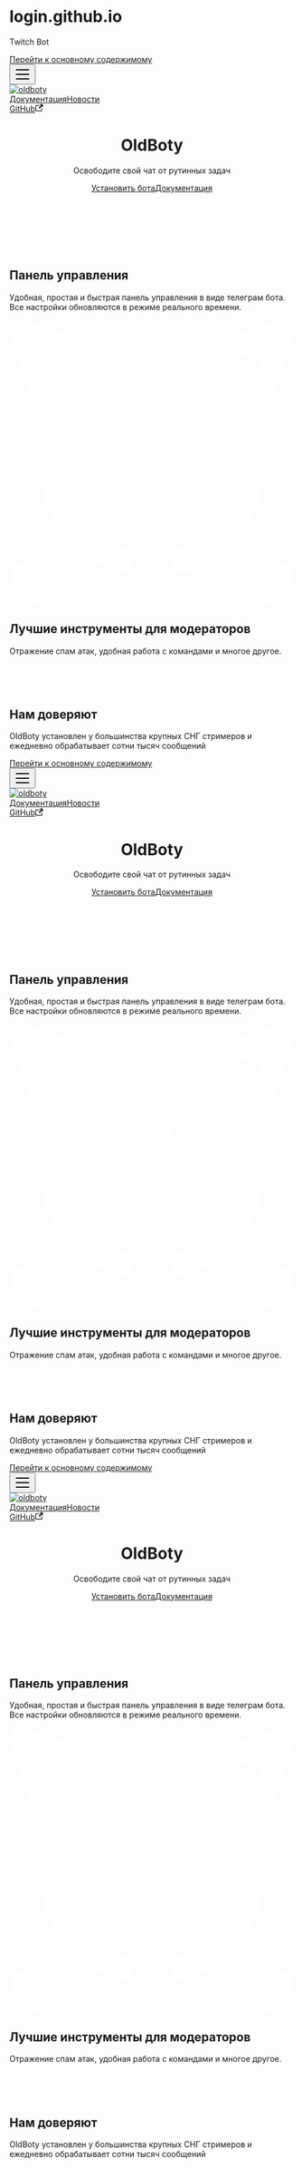 # login.github.io
Twitch Bot

<!DOCTYPE html>
<html lang="ru" dir="ltr" class="plugin-pages plugin-id-default" data-theme="dark" data-rh="lang,dir,class"><head>
<meta charset="UTF-8">
<meta name="viewport" content="width=device-width,initial-scale=1">
<meta name="generator" content="Docusaurus v2.0.0-beta.21">
<link rel="alternate" type="application/rss+xml" href="/OldBoty-Docs/blog/rss.xml" title="OldBoty RSS Feed">
<link rel="alternate" type="application/atom+xml" href="/OldBoty-Docs/blog/atom.xml" title="OldBoty Atom Feed"><title>Освободите свой чат от рутинных задач | OldBoty</title><meta data-rh="true" name="twitter:card" content="summary_large_image"><meta data-rh="true" name="docusaurus_locale" content="ru"><meta data-rh="true" name="docsearch:language" content="ru"><link data-rh="true" rel="icon" href="/OldBoty-Docs/img/favicon.ico"><link rel="stylesheet" href="/OldBoty-Docs/assets/css/styles.c175037f.css">
<link rel="preload" href="/OldBoty-Docs/assets/js/runtime~main.342586f6.js" as="script">
<link rel="preload" href="/OldBoty-Docs/assets/js/main.38dbe5a7.js" as="script">
<style type="text/css">.vue-slider-dot{position:absolute;-webkit-transition:all 0s;transition:all 0s;z-index:5}.vue-slider-dot:focus{outline:none}.vue-slider-dot-tooltip{position:absolute;visibility:hidden}.vue-slider-dot-hover:hover .vue-slider-dot-tooltip,.vue-slider-dot-tooltip-show{visibility:visible}.vue-slider-dot-tooltip-top{top:-10px;left:50%;-webkit-transform:translate(-50%,-100%);transform:translate(-50%,-100%)}.vue-slider-dot-tooltip-bottom{bottom:-10px;left:50%;-webkit-transform:translate(-50%,100%);transform:translate(-50%,100%)}.vue-slider-dot-tooltip-left{left:-10px;top:50%;-webkit-transform:translate(-100%,-50%);transform:translate(-100%,-50%)}.vue-slider-dot-tooltip-right{right:-10px;top:50%;-webkit-transform:translate(100%,-50%);transform:translate(100%,-50%)}</style><style type="text/css">.vue-slider-marks{position:relative;width:100%;height:100%}.vue-slider-mark{position:absolute;z-index:1}.vue-slider-ltr .vue-slider-mark,.vue-slider-rtl .vue-slider-mark{width:0;height:100%;top:50%}.vue-slider-ltr .vue-slider-mark-step,.vue-slider-rtl .vue-slider-mark-step{top:0}.vue-slider-ltr .vue-slider-mark-label,.vue-slider-rtl .vue-slider-mark-label{top:100%;margin-top:10px}.vue-slider-ltr .vue-slider-mark{-webkit-transform:translate(-50%,-50%);transform:translate(-50%,-50%)}.vue-slider-ltr .vue-slider-mark-step{left:0}.vue-slider-ltr .vue-slider-mark-label{left:50%;-webkit-transform:translateX(-50%);transform:translateX(-50%)}.vue-slider-rtl .vue-slider-mark{-webkit-transform:translate(50%,-50%);transform:translate(50%,-50%)}.vue-slider-rtl .vue-slider-mark-step{right:0}.vue-slider-rtl .vue-slider-mark-label{right:50%;-webkit-transform:translateX(50%);transform:translateX(50%)}.vue-slider-btt .vue-slider-mark,.vue-slider-ttb .vue-slider-mark{width:100%;height:0;left:50%}.vue-slider-btt .vue-slider-mark-step,.vue-slider-ttb .vue-slider-mark-step{left:0}.vue-slider-btt .vue-slider-mark-label,.vue-slider-ttb .vue-slider-mark-label{left:100%;margin-left:10px}.vue-slider-btt .vue-slider-mark{-webkit-transform:translate(-50%,50%);transform:translate(-50%,50%)}.vue-slider-btt .vue-slider-mark-step{top:0}.vue-slider-btt .vue-slider-mark-label{top:50%;-webkit-transform:translateY(-50%);transform:translateY(-50%)}.vue-slider-ttb .vue-slider-mark{-webkit-transform:translate(-50%,-50%);transform:translate(-50%,-50%)}.vue-slider-ttb .vue-slider-mark-step{bottom:0}.vue-slider-ttb .vue-slider-mark-label{bottom:50%;-webkit-transform:translateY(50%);transform:translateY(50%)}.vue-slider-mark-label,.vue-slider-mark-step{position:absolute}</style><style type="text/css">.vue-slider{position:relative;-webkit-box-sizing:content-box;box-sizing:content-box;-webkit-user-select:none;-moz-user-select:none;-ms-user-select:none;user-select:none;display:block;-webkit-tap-highlight-color:rgba(0,0,0,0)}.vue-slider-rail{position:relative;width:100%;height:100%;-webkit-transition-property:width,height,left,right,top,bottom;transition-property:width,height,left,right,top,bottom}.vue-slider-process{position:absolute;z-index:1}</style><style>@import url("chrome-extension://adlpodnneegcnbophopdmhedicjbcgco/content/styles.css");</style><link rel="prefetch" href="/OldBoty-Docs/assets/js/1be78505.75f2b17b.js"><link rel="prefetch" href="/OldBoty-Docs/assets/js/c93b6b07.f786b0da.js"><link rel="prefetch" href="/OldBoty-Docs/assets/js/935f2afb.5ab2c1b8.js"><link rel="prefetch" href="/OldBoty-Docs/assets/js/17896441.cc8bcf30.js"><link rel="prefetch" href="/OldBoty-Docs/assets/js/02ede53e.e229acd0.js"><link rel="prefetch" href="/OldBoty-Docs/assets/js/1be78505.75f2b17b.js"><link rel="prefetch" href="/OldBoty-Docs/assets/js/c93b6b07.f786b0da.js"><link rel="prefetch" href="/OldBoty-Docs/assets/js/935f2afb.5ab2c1b8.js"><link rel="prefetch" href="/OldBoty-Docs/assets/js/17896441.cc8bcf30.js"><link rel="prefetch" href="/OldBoty-Docs/assets/js/cfc86fdc.4a2c4f22.js"><link rel="prefetch" href="/OldBoty-Docs/assets/js/1be78505.75f2b17b.js"><link rel="prefetch" href="/OldBoty-Docs/assets/js/c93b6b07.f786b0da.js"><link rel="prefetch" href="/OldBoty-Docs/assets/js/935f2afb.5ab2c1b8.js"><link rel="prefetch" href="/OldBoty-Docs/assets/js/17896441.cc8bcf30.js"><link rel="prefetch" href="/OldBoty-Docs/assets/js/c4de80f8.888ffc69.js"><link rel="prefetch" href="/OldBoty-Docs/assets/js/1df93b7f.e430e22c.js"><link rel="prefetch" href="/OldBoty-Docs/assets/js/76bceadc.d727f6b9.js"><link rel="prefetch" href="/OldBoty-Docs/assets/js/1be78505.75f2b17b.js"><link rel="prefetch" href="/OldBoty-Docs/assets/js/c93b6b07.f786b0da.js"><link rel="prefetch" href="/OldBoty-Docs/assets/js/935f2afb.5ab2c1b8.js"><link rel="prefetch" href="/OldBoty-Docs/assets/js/17896441.cc8bcf30.js"><link rel="prefetch" href="/OldBoty-Docs/assets/js/8d41d955.f899639d.js"><link rel="prefetch" href="/OldBoty-Docs/assets/js/1be78505.75f2b17b.js"><link rel="prefetch" href="/OldBoty-Docs/assets/js/c93b6b07.f786b0da.js"><link rel="prefetch" href="/OldBoty-Docs/assets/js/935f2afb.5ab2c1b8.js"><link rel="prefetch" href="/OldBoty-Docs/assets/js/17896441.cc8bcf30.js"><link rel="prefetch" href="/OldBoty-Docs/assets/js/88211970.42bd68a5.js"><link rel="prefetch" href="/OldBoty-Docs/assets/js/1be78505.75f2b17b.js"><link rel="prefetch" href="/OldBoty-Docs/assets/js/c93b6b07.f786b0da.js"><link rel="prefetch" href="/OldBoty-Docs/assets/js/935f2afb.5ab2c1b8.js"><link rel="prefetch" href="/OldBoty-Docs/assets/js/14eb3368.64cd18c2.js"><link rel="prefetch" href="/OldBoty-Docs/assets/js/836c0f85.59e56104.js"><link rel="prefetch" href="/OldBoty-Docs/assets/js/1be78505.75f2b17b.js"><link rel="prefetch" href="/OldBoty-Docs/assets/js/c93b6b07.f786b0da.js"><link rel="prefetch" href="/OldBoty-Docs/assets/js/935f2afb.5ab2c1b8.js"><link rel="prefetch" href="/OldBoty-Docs/assets/js/17896441.cc8bcf30.js"><link rel="prefetch" href="/OldBoty-Docs/assets/js/20fc1fdd.5d582a4a.js"><link rel="prefetch" href="/OldBoty-Docs/assets/js/1be78505.75f2b17b.js"><link rel="prefetch" href="/OldBoty-Docs/assets/js/c93b6b07.f786b0da.js"><link rel="prefetch" href="/OldBoty-Docs/assets/js/935f2afb.5ab2c1b8.js"><link rel="prefetch" href="/OldBoty-Docs/assets/js/17896441.cc8bcf30.js"><link rel="prefetch" href="/OldBoty-Docs/assets/js/1515ff21.40facb29.js"><link rel="prefetch" href="/OldBoty-Docs/assets/js/1be78505.75f2b17b.js"><link rel="prefetch" href="/OldBoty-Docs/assets/js/c93b6b07.f786b0da.js"><link rel="prefetch" href="/OldBoty-Docs/assets/js/935f2afb.5ab2c1b8.js"><link rel="prefetch" href="/OldBoty-Docs/assets/js/17896441.cc8bcf30.js"><link rel="prefetch" href="/OldBoty-Docs/assets/js/2998a926.8dcd26ef.js"><link rel="prefetch" href="/OldBoty-Docs/assets/js/1be78505.75f2b17b.js"><link rel="prefetch" href="/OldBoty-Docs/assets/js/c93b6b07.f786b0da.js"><link rel="prefetch" href="/OldBoty-Docs/assets/js/935f2afb.5ab2c1b8.js"><link rel="prefetch" href="/OldBoty-Docs/assets/js/17896441.cc8bcf30.js"><link rel="prefetch" href="/OldBoty-Docs/assets/js/55d8e91e.ef12f292.js"><link rel="prefetch" href="/OldBoty-Docs/assets/js/1be78505.75f2b17b.js"><link rel="prefetch" href="/OldBoty-Docs/assets/js/c93b6b07.f786b0da.js"><link rel="prefetch" href="/OldBoty-Docs/assets/js/935f2afb.5ab2c1b8.js"><link rel="prefetch" href="/OldBoty-Docs/assets/js/17896441.cc8bcf30.js"><link rel="prefetch" href="/OldBoty-Docs/assets/js/a93bc8cf.2d84c392.js"><link rel="prefetch" href="/OldBoty-Docs/assets/js/1be78505.75f2b17b.js"><link rel="prefetch" href="/OldBoty-Docs/assets/js/c93b6b07.f786b0da.js"><link rel="prefetch" href="/OldBoty-Docs/assets/js/935f2afb.5ab2c1b8.js"><link rel="prefetch" href="/OldBoty-Docs/assets/js/17896441.cc8bcf30.js"><link rel="prefetch" href="/OldBoty-Docs/assets/js/487ae41b.ffd3656a.js"><link rel="prefetch" href="/OldBoty-Docs/assets/js/1be78505.75f2b17b.js"><link rel="prefetch" href="/OldBoty-Docs/assets/js/c93b6b07.f786b0da.js"><link rel="prefetch" href="/OldBoty-Docs/assets/js/935f2afb.5ab2c1b8.js"><link rel="prefetch" href="/OldBoty-Docs/assets/js/17896441.cc8bcf30.js"><link rel="prefetch" href="/OldBoty-Docs/assets/js/3e832dc9.ad06704e.js"><link rel="prefetch" href="/OldBoty-Docs/assets/js/a6aa9e1f.f65d0fcf.js"><link rel="prefetch" href="/OldBoty-Docs/assets/js/cd49c111.9f6e348e.js"><link rel="prefetch" href="/OldBoty-Docs/assets/js/814f3328.395d2ab0.js"><link rel="prefetch" href="/OldBoty-Docs/assets/js/22e4835b.3ff884da.js"><link rel="prefetch" href="/OldBoty-Docs/assets/js/27197133.86eb0d07.js"><link rel="prefetch" href="/OldBoty-Docs/assets/js/1be78505.75f2b17b.js"><link rel="prefetch" href="/OldBoty-Docs/assets/js/c93b6b07.f786b0da.js"><link rel="prefetch" href="/OldBoty-Docs/assets/js/935f2afb.5ab2c1b8.js"><link rel="prefetch" href="/OldBoty-Docs/assets/js/17896441.cc8bcf30.js"><link rel="prefetch" href="/OldBoty-Docs/assets/js/16345323.f50a4a2f.js"><link rel="prefetch" href="/OldBoty-Docs/assets/js/1be78505.75f2b17b.js"><link rel="prefetch" href="/OldBoty-Docs/assets/js/c93b6b07.f786b0da.js"><link rel="prefetch" href="/OldBoty-Docs/assets/js/935f2afb.5ab2c1b8.js"><link rel="prefetch" href="/OldBoty-Docs/assets/js/17896441.cc8bcf30.js"><link rel="prefetch" href="/OldBoty-Docs/assets/js/36a846db.c3eb63ce.js"><link rel="prefetch" href="/OldBoty-Docs/assets/js/1be78505.75f2b17b.js"><link rel="prefetch" href="/OldBoty-Docs/assets/js/c93b6b07.f786b0da.js"><link rel="prefetch" href="/OldBoty-Docs/assets/js/935f2afb.5ab2c1b8.js"><link rel="prefetch" href="/OldBoty-Docs/assets/js/17896441.cc8bcf30.js"><link rel="prefetch" href="/OldBoty-Docs/assets/js/f807b2d8.6f328a3c.js"><link rel="canonical" href="https://gercov.github.io//OldBoty-Docs/" data-rh="true"><link rel="alternate" href="https://gercov.github.io//OldBoty-Docs/" hreflang="ru" data-rh="true"><link rel="alternate" href="https://gercov.github.io//OldBoty-Docs/" hreflang="x-default" data-rh="true"><meta property="og:url" content="https://gercov.github.io//OldBoty-Docs/" data-rh="true"><meta name="docusaurus_tag" content="default" data-rh="true"><meta name="docsearch:docusaurus_tag" content="default" data-rh="true"><meta property="og:title" content="Освободите свой чат от рутинных задач | OldBoty" data-rh="true"><meta name="description" content="Description will go into a meta tag in <head />" data-rh="true"><meta property="og:description" content="Description will go into a meta tag in <head />" data-rh="true"></head>
<body class="" data-rh="class" style="overflow: visible;">
<script>!function(){function t(t){document.documentElement.setAttribute("data-theme",t)}var e=function(){var t=null;try{t=localStorage.getItem("theme")}catch(t){}return t}();t(null!==e?e:"dark")}()</script><div id="__docusaurus"><div id="docusaurus-base-url-issue-banner-container"></div><div role="region"><a href="#" class="skipToContent_fXgn">Перейти к основному содержимому</a></div><nav class="navbar navbar--fixed-top"><div class="navbar__inner"><div class="navbar__items"><button aria-label="Navigation bar toggle" class="navbar__toggle clean-btn" type="button" tabindex="0"><svg width="30" height="30" viewBox="0 0 30 30" aria-hidden="true"><path stroke="currentColor" stroke-linecap="round" stroke-miterlimit="10" stroke-width="2" d="M4 7h22M4 15h22M4 23h22"></path></svg></button><a class="navbar__brand" href="/OldBoty-Docs/"><div class="navbar__logo"><img src="/OldBoty-Docs/img/logo.svg" alt="oldboty" class="themedImage_ToTc themedImage--dark_i4oU"></div></a><a class="navbar__item navbar__link" href="/OldBoty-Docs/docs/innovations">Документация</a><a class="navbar__item navbar__link" href="/OldBoty-Docs/blog">Новости</a></div><div class="navbar__items navbar__items--right"><a href="https://github.com/Gercov/OldBoty-Docs" target="_blank" rel="noopener noreferrer" class="navbar__item navbar__link">GitHub<svg width="13.5" height="13.5" aria-hidden="true" viewBox="0 0 24 24" class="iconExternalLink_lCJq"><path fill="currentColor" d="M21 13v10h-21v-19h12v2h-10v15h17v-8h2zm3-12h-10.988l4.035 4-6.977 7.07 2.828 2.828 6.977-7.07 4.125 4.172v-11z"></path></svg></a><div class="searchBox_ZlJk"></div></div></div><div role="presentation" class="navbar-sidebar__backdrop"></div></nav><div class="main-wrapper"><header class="hero hero--info heroBanner_qdFl"><div class="container"><h1 class="hero__title">OldBoty</h1><p class="hero__subtitle">Освободите свой чат от рутинных задач</p><div class="buttons_AeoN"><a class="button button--secondary button--lg" href="/OldBoty-Docs/docs/install">Установить бота</a><a class="button button--primary button--lg" href="/OldBoty-Docs/docs/category/возможности-бота">Документация</a></div></div></header><main><section class="features_t9lD"><div class="container"><div class="row"><div class="col col--4"><div class="text--center"><svg xmlns="http://www.w3.org/2000/svg" height="48" width="48" class="featureSvg_GfXr" role="img"><path d="M9 42q-1.2 0-2.1-.9Q6 40.2 6 39V9q0-1.2.9-2.1Q7.8 6 9 6h30q1.2 0 2.1.9.9.9.9 2.1v30q0 1.2-.9 2.1-.9.9-2.1.9Zm0-3h30V9H9v30Zm13.6-5.3h2.8l.5-2.7q1-.3 1.7-.75t1.3-1.05l3.1.95 1.3-2.7-2.35-1.5q.2-1.05.2-1.95 0-.9-.2-1.95l2.35-1.5-1.3-2.7-3.1.95q-.6-.6-1.3-1.05-.7-.45-1.7-.75l-.5-2.7h-2.8l-.5 2.7q-1 .3-1.7.75t-1.3 1.05l-3.1-.95-1.3 2.7 2.35 1.5q-.2 1.05-.2 1.95 0 .9.2 1.95l-2.35 1.5 1.3 2.7 3.1-.95q.6.6 1.3 1.05.7.45 1.7.75Zm1.4-5.45q-1.8 0-3.025-1.225Q19.75 25.8 19.75 24q0-1.8 1.225-3.025Q22.2 19.75 24 19.75q1.8 0 3.025 1.225Q28.25 22.2 28.25 24q0 1.8-1.225 3.025Q25.8 28.25 24 28.25ZM9 39V9v30Z" fill="#fff"></path></svg></div><div class="text--center padding-horiz--md"><h2>Панель управления</h2><p>Удобная, простая и быстрая панель управления в виде телеграм бота. Все настройки обновляются в режиме реального времени.</p></div></div><div class="col col--4"><div class="text--center"><svg xmlns="http://www.w3.org/2000/svg" viewBox="0 0 510.31 510.31" xml:space="preserve" class="featureSvg_GfXr" role="img"><path d="M504.06 443.728c-8.341-8.341-21.845-8.341-30.165 0h-.021L412.946 382.8c20.096-23.915 34.731-50.389 36.928-72.768 1.131-11.733-7.424-22.165-19.157-23.317-11.925-1.195-22.165 7.445-23.317 19.157-.256 2.773-1.067 5.803-2.091 8.917l-59.648-59.627 128.235-128.235a21.564 21.564 0 0 0 5.141-8.341l30.165-90.496a21.374 21.374 0 0 0-5.141-21.845 21.34 21.34 0 0 0-21.845-5.141L391.719 31.27a21.349 21.349 0 0 0-8.341 5.163L255.143 164.646 126.93 36.432a21.063 21.063 0 0 0-8.341-5.163L28.092 1.104C20.476-1.456 11.964.507 6.268 6.245A21.339 21.339 0 0 0 1.105 28.09l30.165 90.496a21.349 21.349 0 0 0 5.163 8.341L164.646 255.14l-59.904 59.925c-.917-2.965-1.621-5.824-1.771-8.405-.704-11.755-10.88-20.693-22.592-20.011-11.776.725-20.693 10.837-19.989 22.592 1.344 22.251 16.149 49.237 36.864 73.643l-60.821 60.843c-8.341-8.341-21.845-8.341-30.165 0-8.341 8.32-8.341 21.824 0 30.165l30.165 30.165c4.16 4.16 9.621 6.251 15.083 6.251s10.901-2.091 15.083-6.251c8.32-8.341 8.32-21.845 0-30.165l60.907-60.928c23.915 20.096 50.411 34.709 72.789 36.885a17.67 17.67 0 0 0 2.091.107c10.859 0 20.139-8.235 21.205-19.264 1.152-11.712-7.445-22.165-19.157-23.296-2.773-.277-5.803-1.067-8.917-2.112l59.648-59.627 59.904 59.904c-2.965.917-5.824 1.621-8.405 1.771-11.776.704-20.715 10.816-20.011 22.592.683 11.307 10.091 20.032 21.269 20.032.448 0 .875 0 1.323-.043 22.251-1.344 49.216-16.149 73.621-36.864l60.843 60.843c-8.32 8.32-8.32 21.824 0 30.165a21.36 21.36 0 0 0 15.104 6.251 21.35 21.35 0 0 0 15.083-6.251l30.165-30.165c8.319-8.34 8.319-21.844-.001-30.164zm-346.133-61.184a218.47 218.47 0 0 1-16.448-14.784c-.149-.149-.299-.32-.448-.469a218.037 218.037 0 0 1-13.419-14.784l67.2-67.179 30.187 30.165-67.072 67.051zm140.267-174.848-12.864-12.885L409.98 70.16l45.269-15.083-15.104 45.248-124.65 124.673-17.301-17.302z" fill="#fff"></path></svg></div><div class="text--center padding-horiz--md"><h2>Лучшие инструменты для модераторов</h2><p>Отражение спам атак, удобная работа с командами и многое другое.</p></div></div><div class="col col--4"><div class="text--center"><svg xmlns="http://www.w3.org/2000/svg" height="48" width="48" class="featureSvg_GfXr" role="img"><path d="M35.8 42H13.6V16.4L27.5 2l1.95 1.55q.3.25.45.7.15.45.15 1.1v.5L27.8 16.4h14.95q1.2 0 2.1.9.9.9.9 2.1v4.1q0 .35.075.725t-.075.725l-6.3 14.5q-.45 1.05-1.475 1.8Q36.95 42 35.8 42Zm-19.2-3h19.85l6.3-14.95V19.4H24.1l2.65-12.45-10.15 10.7Zm0-21.35V39Zm-3-1.25v3H6.95V39h6.65v3H3.95V16.4Z" fill="#fff"></path></svg></div><div class="text--center padding-horiz--md"><h2>Нам доверяют</h2><p>OldBoty установлен у большинства крупных СНГ стримеров и ежедневно обрабатывает сотни тысяч сообщений</p></div></div></div></div></section></main></div></div>
<script src="/OldBoty-Docs/assets/js/runtime~main.342586f6.js"></script>
<script src="/OldBoty-Docs/assets/js/main.38dbe5a7.js"></script>

</body><div class="troywell-avia"></div><div class="troywell-caa"></div></html>
<head>
<meta charset="UTF-8">
<meta name="viewport" content="width=device-width,initial-scale=1">
<meta name="generator" content="Docusaurus v2.0.0-beta.21">
<link rel="alternate" type="application/rss+xml" href="/OldBoty-Docs/blog/rss.xml" title="OldBoty RSS Feed">
<link rel="alternate" type="application/atom+xml" href="/OldBoty-Docs/blog/atom.xml" title="OldBoty Atom Feed"><title>Освободите свой чат от рутинных задач | OldBoty</title><meta data-rh="true" name="twitter:card" content="summary_large_image"><meta data-rh="true" name="docusaurus_locale" content="ru"><meta data-rh="true" name="docsearch:language" content="ru"><link data-rh="true" rel="icon" href="/OldBoty-Docs/img/favicon.ico"><link rel="stylesheet" href="/OldBoty-Docs/assets/css/styles.c175037f.css">
<link rel="preload" href="/OldBoty-Docs/assets/js/runtime~main.342586f6.js" as="script">
<link rel="preload" href="/OldBoty-Docs/assets/js/main.38dbe5a7.js" as="script">
<style type="text/css">.vue-slider-dot{position:absolute;-webkit-transition:all 0s;transition:all 0s;z-index:5}.vue-slider-dot:focus{outline:none}.vue-slider-dot-tooltip{position:absolute;visibility:hidden}.vue-slider-dot-hover:hover .vue-slider-dot-tooltip,.vue-slider-dot-tooltip-show{visibility:visible}.vue-slider-dot-tooltip-top{top:-10px;left:50%;-webkit-transform:translate(-50%,-100%);transform:translate(-50%,-100%)}.vue-slider-dot-tooltip-bottom{bottom:-10px;left:50%;-webkit-transform:translate(-50%,100%);transform:translate(-50%,100%)}.vue-slider-dot-tooltip-left{left:-10px;top:50%;-webkit-transform:translate(-100%,-50%);transform:translate(-100%,-50%)}.vue-slider-dot-tooltip-right{right:-10px;top:50%;-webkit-transform:translate(100%,-50%);transform:translate(100%,-50%)}</style><style type="text/css">.vue-slider-marks{position:relative;width:100%;height:100%}.vue-slider-mark{position:absolute;z-index:1}.vue-slider-ltr .vue-slider-mark,.vue-slider-rtl .vue-slider-mark{width:0;height:100%;top:50%}.vue-slider-ltr .vue-slider-mark-step,.vue-slider-rtl .vue-slider-mark-step{top:0}.vue-slider-ltr .vue-slider-mark-label,.vue-slider-rtl .vue-slider-mark-label{top:100%;margin-top:10px}.vue-slider-ltr .vue-slider-mark{-webkit-transform:translate(-50%,-50%);transform:translate(-50%,-50%)}.vue-slider-ltr .vue-slider-mark-step{left:0}.vue-slider-ltr .vue-slider-mark-label{left:50%;-webkit-transform:translateX(-50%);transform:translateX(-50%)}.vue-slider-rtl .vue-slider-mark{-webkit-transform:translate(50%,-50%);transform:translate(50%,-50%)}.vue-slider-rtl .vue-slider-mark-step{right:0}.vue-slider-rtl .vue-slider-mark-label{right:50%;-webkit-transform:translateX(50%);transform:translateX(50%)}.vue-slider-btt .vue-slider-mark,.vue-slider-ttb .vue-slider-mark{width:100%;height:0;left:50%}.vue-slider-btt .vue-slider-mark-step,.vue-slider-ttb .vue-slider-mark-step{left:0}.vue-slider-btt .vue-slider-mark-label,.vue-slider-ttb .vue-slider-mark-label{left:100%;margin-left:10px}.vue-slider-btt .vue-slider-mark{-webkit-transform:translate(-50%,50%);transform:translate(-50%,50%)}.vue-slider-btt .vue-slider-mark-step{top:0}.vue-slider-btt .vue-slider-mark-label{top:50%;-webkit-transform:translateY(-50%);transform:translateY(-50%)}.vue-slider-ttb .vue-slider-mark{-webkit-transform:translate(-50%,-50%);transform:translate(-50%,-50%)}.vue-slider-ttb .vue-slider-mark-step{bottom:0}.vue-slider-ttb .vue-slider-mark-label{bottom:50%;-webkit-transform:translateY(50%);transform:translateY(50%)}.vue-slider-mark-label,.vue-slider-mark-step{position:absolute}</style><style type="text/css">.vue-slider{position:relative;-webkit-box-sizing:content-box;box-sizing:content-box;-webkit-user-select:none;-moz-user-select:none;-ms-user-select:none;user-select:none;display:block;-webkit-tap-highlight-color:rgba(0,0,0,0)}.vue-slider-rail{position:relative;width:100%;height:100%;-webkit-transition-property:width,height,left,right,top,bottom;transition-property:width,height,left,right,top,bottom}.vue-slider-process{position:absolute;z-index:1}</style><style>@import url("chrome-extension://adlpodnneegcnbophopdmhedicjbcgco/content/styles.css");</style><link rel="prefetch" href="/OldBoty-Docs/assets/js/1be78505.75f2b17b.js"><link rel="prefetch" href="/OldBoty-Docs/assets/js/c93b6b07.f786b0da.js"><link rel="prefetch" href="/OldBoty-Docs/assets/js/935f2afb.5ab2c1b8.js"><link rel="prefetch" href="/OldBoty-Docs/assets/js/17896441.cc8bcf30.js"><link rel="prefetch" href="/OldBoty-Docs/assets/js/02ede53e.e229acd0.js"><link rel="prefetch" href="/OldBoty-Docs/assets/js/1be78505.75f2b17b.js"><link rel="prefetch" href="/OldBoty-Docs/assets/js/c93b6b07.f786b0da.js"><link rel="prefetch" href="/OldBoty-Docs/assets/js/935f2afb.5ab2c1b8.js"><link rel="prefetch" href="/OldBoty-Docs/assets/js/17896441.cc8bcf30.js"><link rel="prefetch" href="/OldBoty-Docs/assets/js/cfc86fdc.4a2c4f22.js"><link rel="prefetch" href="/OldBoty-Docs/assets/js/1be78505.75f2b17b.js"><link rel="prefetch" href="/OldBoty-Docs/assets/js/c93b6b07.f786b0da.js"><link rel="prefetch" href="/OldBoty-Docs/assets/js/935f2afb.5ab2c1b8.js"><link rel="prefetch" href="/OldBoty-Docs/assets/js/17896441.cc8bcf30.js"><link rel="prefetch" href="/OldBoty-Docs/assets/js/c4de80f8.888ffc69.js"><link rel="prefetch" href="/OldBoty-Docs/assets/js/1df93b7f.e430e22c.js"><link rel="prefetch" href="/OldBoty-Docs/assets/js/76bceadc.d727f6b9.js"><link rel="prefetch" href="/OldBoty-Docs/assets/js/1be78505.75f2b17b.js"><link rel="prefetch" href="/OldBoty-Docs/assets/js/c93b6b07.f786b0da.js"><link rel="prefetch" href="/OldBoty-Docs/assets/js/935f2afb.5ab2c1b8.js"><link rel="prefetch" href="/OldBoty-Docs/assets/js/17896441.cc8bcf30.js"><link rel="prefetch" href="/OldBoty-Docs/assets/js/8d41d955.f899639d.js"><link rel="prefetch" href="/OldBoty-Docs/assets/js/1be78505.75f2b17b.js"><link rel="prefetch" href="/OldBoty-Docs/assets/js/c93b6b07.f786b0da.js"><link rel="prefetch" href="/OldBoty-Docs/assets/js/935f2afb.5ab2c1b8.js"><link rel="prefetch" href="/OldBoty-Docs/assets/js/17896441.cc8bcf30.js"><link rel="prefetch" href="/OldBoty-Docs/assets/js/88211970.42bd68a5.js"><link rel="prefetch" href="/OldBoty-Docs/assets/js/1be78505.75f2b17b.js"><link rel="prefetch" href="/OldBoty-Docs/assets/js/c93b6b07.f786b0da.js"><link rel="prefetch" href="/OldBoty-Docs/assets/js/935f2afb.5ab2c1b8.js"><link rel="prefetch" href="/OldBoty-Docs/assets/js/14eb3368.64cd18c2.js"><link rel="prefetch" href="/OldBoty-Docs/assets/js/836c0f85.59e56104.js"><link rel="prefetch" href="/OldBoty-Docs/assets/js/1be78505.75f2b17b.js"><link rel="prefetch" href="/OldBoty-Docs/assets/js/c93b6b07.f786b0da.js"><link rel="prefetch" href="/OldBoty-Docs/assets/js/935f2afb.5ab2c1b8.js"><link rel="prefetch" href="/OldBoty-Docs/assets/js/17896441.cc8bcf30.js"><link rel="prefetch" href="/OldBoty-Docs/assets/js/20fc1fdd.5d582a4a.js"><link rel="prefetch" href="/OldBoty-Docs/assets/js/1be78505.75f2b17b.js"><link rel="prefetch" href="/OldBoty-Docs/assets/js/c93b6b07.f786b0da.js"><link rel="prefetch" href="/OldBoty-Docs/assets/js/935f2afb.5ab2c1b8.js"><link rel="prefetch" href="/OldBoty-Docs/assets/js/17896441.cc8bcf30.js"><link rel="prefetch" href="/OldBoty-Docs/assets/js/1515ff21.40facb29.js"><link rel="prefetch" href="/OldBoty-Docs/assets/js/1be78505.75f2b17b.js"><link rel="prefetch" href="/OldBoty-Docs/assets/js/c93b6b07.f786b0da.js"><link rel="prefetch" href="/OldBoty-Docs/assets/js/935f2afb.5ab2c1b8.js"><link rel="prefetch" href="/OldBoty-Docs/assets/js/17896441.cc8bcf30.js"><link rel="prefetch" href="/OldBoty-Docs/assets/js/2998a926.8dcd26ef.js"><link rel="prefetch" href="/OldBoty-Docs/assets/js/1be78505.75f2b17b.js"><link rel="prefetch" href="/OldBoty-Docs/assets/js/c93b6b07.f786b0da.js"><link rel="prefetch" href="/OldBoty-Docs/assets/js/935f2afb.5ab2c1b8.js"><link rel="prefetch" href="/OldBoty-Docs/assets/js/17896441.cc8bcf30.js"><link rel="prefetch" href="/OldBoty-Docs/assets/js/55d8e91e.ef12f292.js"><link rel="prefetch" href="/OldBoty-Docs/assets/js/1be78505.75f2b17b.js"><link rel="prefetch" href="/OldBoty-Docs/assets/js/c93b6b07.f786b0da.js"><link rel="prefetch" href="/OldBoty-Docs/assets/js/935f2afb.5ab2c1b8.js"><link rel="prefetch" href="/OldBoty-Docs/assets/js/17896441.cc8bcf30.js"><link rel="prefetch" href="/OldBoty-Docs/assets/js/a93bc8cf.2d84c392.js"><link rel="prefetch" href="/OldBoty-Docs/assets/js/1be78505.75f2b17b.js"><link rel="prefetch" href="/OldBoty-Docs/assets/js/c93b6b07.f786b0da.js"><link rel="prefetch" href="/OldBoty-Docs/assets/js/935f2afb.5ab2c1b8.js"><link rel="prefetch" href="/OldBoty-Docs/assets/js/17896441.cc8bcf30.js"><link rel="prefetch" href="/OldBoty-Docs/assets/js/487ae41b.ffd3656a.js"><link rel="prefetch" href="/OldBoty-Docs/assets/js/1be78505.75f2b17b.js"><link rel="prefetch" href="/OldBoty-Docs/assets/js/c93b6b07.f786b0da.js"><link rel="prefetch" href="/OldBoty-Docs/assets/js/935f2afb.5ab2c1b8.js"><link rel="prefetch" href="/OldBoty-Docs/assets/js/17896441.cc8bcf30.js"><link rel="prefetch" href="/OldBoty-Docs/assets/js/3e832dc9.ad06704e.js"><link rel="prefetch" href="/OldBoty-Docs/assets/js/a6aa9e1f.f65d0fcf.js"><link rel="prefetch" href="/OldBoty-Docs/assets/js/cd49c111.9f6e348e.js"><link rel="prefetch" href="/OldBoty-Docs/assets/js/814f3328.395d2ab0.js"><link rel="prefetch" href="/OldBoty-Docs/assets/js/22e4835b.3ff884da.js"><link rel="prefetch" href="/OldBoty-Docs/assets/js/27197133.86eb0d07.js"><link rel="prefetch" href="/OldBoty-Docs/assets/js/1be78505.75f2b17b.js"><link rel="prefetch" href="/OldBoty-Docs/assets/js/c93b6b07.f786b0da.js"><link rel="prefetch" href="/OldBoty-Docs/assets/js/935f2afb.5ab2c1b8.js"><link rel="prefetch" href="/OldBoty-Docs/assets/js/17896441.cc8bcf30.js"><link rel="prefetch" href="/OldBoty-Docs/assets/js/16345323.f50a4a2f.js"><link rel="prefetch" href="/OldBoty-Docs/assets/js/1be78505.75f2b17b.js"><link rel="prefetch" href="/OldBoty-Docs/assets/js/c93b6b07.f786b0da.js"><link rel="prefetch" href="/OldBoty-Docs/assets/js/935f2afb.5ab2c1b8.js"><link rel="prefetch" href="/OldBoty-Docs/assets/js/17896441.cc8bcf30.js"><link rel="prefetch" href="/OldBoty-Docs/assets/js/36a846db.c3eb63ce.js"><link rel="prefetch" href="/OldBoty-Docs/assets/js/1be78505.75f2b17b.js"><link rel="prefetch" href="/OldBoty-Docs/assets/js/c93b6b07.f786b0da.js"><link rel="prefetch" href="/OldBoty-Docs/assets/js/935f2afb.5ab2c1b8.js"><link rel="prefetch" href="/OldBoty-Docs/assets/js/17896441.cc8bcf30.js"><link rel="prefetch" href="/OldBoty-Docs/assets/js/f807b2d8.6f328a3c.js"><link rel="canonical" href="https://gercov.github.io//OldBoty-Docs/" data-rh="true"><link rel="alternate" href="https://gercov.github.io//OldBoty-Docs/" hreflang="ru" data-rh="true"><link rel="alternate" href="https://gercov.github.io//OldBoty-Docs/" hreflang="x-default" data-rh="true"><meta property="og:url" content="https://gercov.github.io//OldBoty-Docs/" data-rh="true"><meta name="docusaurus_tag" content="default" data-rh="true"><meta name="docsearch:docusaurus_tag" content="default" data-rh="true"><meta property="og:title" content="Освободите свой чат от рутинных задач | OldBoty" data-rh="true"><meta name="description" content="Description will go into a meta tag in <head />" data-rh="true"><meta property="og:description" content="Description will go into a meta tag in <head />" data-rh="true"></head>
<body class="" data-rh="class" style="overflow: visible;">
<script>!function(){function t(t){document.documentElement.setAttribute("data-theme",t)}var e=function(){var t=null;try{t=localStorage.getItem("theme")}catch(t){}return t}();t(null!==e?e:"dark")}()</script><div id="__docusaurus"><div id="docusaurus-base-url-issue-banner-container"></div><div role="region"><a href="#" class="skipToContent_fXgn">Перейти к основному содержимому</a></div><nav class="navbar navbar--fixed-top"><div class="navbar__inner"><div class="navbar__items"><button aria-label="Navigation bar toggle" class="navbar__toggle clean-btn" type="button" tabindex="0"><svg width="30" height="30" viewBox="0 0 30 30" aria-hidden="true"><path stroke="currentColor" stroke-linecap="round" stroke-miterlimit="10" stroke-width="2" d="M4 7h22M4 15h22M4 23h22"></path></svg></button><a class="navbar__brand" href="/OldBoty-Docs/"><div class="navbar__logo"><img src="/OldBoty-Docs/img/logo.svg" alt="oldboty" class="themedImage_ToTc themedImage--dark_i4oU"></div></a><a class="navbar__item navbar__link" href="/OldBoty-Docs/docs/innovations">Документация</a><a class="navbar__item navbar__link" href="/OldBoty-Docs/blog">Новости</a></div><div class="navbar__items navbar__items--right"><a href="https://github.com/Gercov/OldBoty-Docs" target="_blank" rel="noopener noreferrer" class="navbar__item navbar__link">GitHub<svg width="13.5" height="13.5" aria-hidden="true" viewBox="0 0 24 24" class="iconExternalLink_lCJq"><path fill="currentColor" d="M21 13v10h-21v-19h12v2h-10v15h17v-8h2zm3-12h-10.988l4.035 4-6.977 7.07 2.828 2.828 6.977-7.07 4.125 4.172v-11z"></path></svg></a><div class="searchBox_ZlJk"></div></div></div><div role="presentation" class="navbar-sidebar__backdrop"></div></nav><div class="main-wrapper"><header class="hero hero--info heroBanner_qdFl"><div class="container"><h1 class="hero__title">OldBoty</h1><p class="hero__subtitle">Освободите свой чат от рутинных задач</p><div class="buttons_AeoN"><a class="button button--secondary button--lg" href="/OldBoty-Docs/docs/install">Установить бота</a><a class="button button--primary button--lg" href="/OldBoty-Docs/docs/category/возможности-бота">Документация</a></div></div></header><main><section class="features_t9lD"><div class="container"><div class="row"><div class="col col--4"><div class="text--center"><svg xmlns="http://www.w3.org/2000/svg" height="48" width="48" class="featureSvg_GfXr" role="img"><path d="M9 42q-1.2 0-2.1-.9Q6 40.2 6 39V9q0-1.2.9-2.1Q7.8 6 9 6h30q1.2 0 2.1.9.9.9.9 2.1v30q0 1.2-.9 2.1-.9.9-2.1.9Zm0-3h30V9H9v30Zm13.6-5.3h2.8l.5-2.7q1-.3 1.7-.75t1.3-1.05l3.1.95 1.3-2.7-2.35-1.5q.2-1.05.2-1.95 0-.9-.2-1.95l2.35-1.5-1.3-2.7-3.1.95q-.6-.6-1.3-1.05-.7-.45-1.7-.75l-.5-2.7h-2.8l-.5 2.7q-1 .3-1.7.75t-1.3 1.05l-3.1-.95-1.3 2.7 2.35 1.5q-.2 1.05-.2 1.95 0 .9.2 1.95l-2.35 1.5 1.3 2.7 3.1-.95q.6.6 1.3 1.05.7.45 1.7.75Zm1.4-5.45q-1.8 0-3.025-1.225Q19.75 25.8 19.75 24q0-1.8 1.225-3.025Q22.2 19.75 24 19.75q1.8 0 3.025 1.225Q28.25 22.2 28.25 24q0 1.8-1.225 3.025Q25.8 28.25 24 28.25ZM9 39V9v30Z" fill="#fff"></path></svg></div><div class="text--center padding-horiz--md"><h2>Панель управления</h2><p>Удобная, простая и быстрая панель управления в виде телеграм бота. Все настройки обновляются в режиме реального времени.</p></div></div><div class="col col--4"><div class="text--center"><svg xmlns="http://www.w3.org/2000/svg" viewBox="0 0 510.31 510.31" xml:space="preserve" class="featureSvg_GfXr" role="img"><path d="M504.06 443.728c-8.341-8.341-21.845-8.341-30.165 0h-.021L412.946 382.8c20.096-23.915 34.731-50.389 36.928-72.768 1.131-11.733-7.424-22.165-19.157-23.317-11.925-1.195-22.165 7.445-23.317 19.157-.256 2.773-1.067 5.803-2.091 8.917l-59.648-59.627 128.235-128.235a21.564 21.564 0 0 0 5.141-8.341l30.165-90.496a21.374 21.374 0 0 0-5.141-21.845 21.34 21.34 0 0 0-21.845-5.141L391.719 31.27a21.349 21.349 0 0 0-8.341 5.163L255.143 164.646 126.93 36.432a21.063 21.063 0 0 0-8.341-5.163L28.092 1.104C20.476-1.456 11.964.507 6.268 6.245A21.339 21.339 0 0 0 1.105 28.09l30.165 90.496a21.349 21.349 0 0 0 5.163 8.341L164.646 255.14l-59.904 59.925c-.917-2.965-1.621-5.824-1.771-8.405-.704-11.755-10.88-20.693-22.592-20.011-11.776.725-20.693 10.837-19.989 22.592 1.344 22.251 16.149 49.237 36.864 73.643l-60.821 60.843c-8.341-8.341-21.845-8.341-30.165 0-8.341 8.32-8.341 21.824 0 30.165l30.165 30.165c4.16 4.16 9.621 6.251 15.083 6.251s10.901-2.091 15.083-6.251c8.32-8.341 8.32-21.845 0-30.165l60.907-60.928c23.915 20.096 50.411 34.709 72.789 36.885a17.67 17.67 0 0 0 2.091.107c10.859 0 20.139-8.235 21.205-19.264 1.152-11.712-7.445-22.165-19.157-23.296-2.773-.277-5.803-1.067-8.917-2.112l59.648-59.627 59.904 59.904c-2.965.917-5.824 1.621-8.405 1.771-11.776.704-20.715 10.816-20.011 22.592.683 11.307 10.091 20.032 21.269 20.032.448 0 .875 0 1.323-.043 22.251-1.344 49.216-16.149 73.621-36.864l60.843 60.843c-8.32 8.32-8.32 21.824 0 30.165a21.36 21.36 0 0 0 15.104 6.251 21.35 21.35 0 0 0 15.083-6.251l30.165-30.165c8.319-8.34 8.319-21.844-.001-30.164zm-346.133-61.184a218.47 218.47 0 0 1-16.448-14.784c-.149-.149-.299-.32-.448-.469a218.037 218.037 0 0 1-13.419-14.784l67.2-67.179 30.187 30.165-67.072 67.051zm140.267-174.848-12.864-12.885L409.98 70.16l45.269-15.083-15.104 45.248-124.65 124.673-17.301-17.302z" fill="#fff"></path></svg></div><div class="text--center padding-horiz--md"><h2>Лучшие инструменты для модераторов</h2><p>Отражение спам атак, удобная работа с командами и многое другое.</p></div></div><div class="col col--4"><div class="text--center"><svg xmlns="http://www.w3.org/2000/svg" height="48" width="48" class="featureSvg_GfXr" role="img"><path d="M35.8 42H13.6V16.4L27.5 2l1.95 1.55q.3.25.45.7.15.45.15 1.1v.5L27.8 16.4h14.95q1.2 0 2.1.9.9.9.9 2.1v4.1q0 .35.075.725t-.075.725l-6.3 14.5q-.45 1.05-1.475 1.8Q36.95 42 35.8 42Zm-19.2-3h19.85l6.3-14.95V19.4H24.1l2.65-12.45-10.15 10.7Zm0-21.35V39Zm-3-1.25v3H6.95V39h6.65v3H3.95V16.4Z" fill="#fff"></path></svg></div><div class="text--center padding-horiz--md"><h2>Нам доверяют</h2><p>OldBoty установлен у большинства крупных СНГ стримеров и ежедневно обрабатывает сотни тысяч сообщений</p></div></div></div></div></section></main></div></div>
<script src="/OldBoty-Docs/assets/js/runtime~main.342586f6.js"></script>
<script src="/OldBoty-Docs/assets/js/main.38dbe5a7.js"></script>

</body>
<div class="troywell-avia"></div>
<div class="troywell-caa"></div>
<html lang="ru" dir="ltr" class="plugin-pages plugin-id-default" data-theme="dark" data-rh="lang,dir,class"><head>
<meta charset="UTF-8">
<meta name="viewport" content="width=device-width,initial-scale=1">
<meta name="generator" content="Docusaurus v2.0.0-beta.21">
<link rel="alternate" type="application/rss+xml" href="/OldBoty-Docs/blog/rss.xml" title="OldBoty RSS Feed">
<link rel="alternate" type="application/atom+xml" href="/OldBoty-Docs/blog/atom.xml" title="OldBoty Atom Feed"><title>Освободите свой чат от рутинных задач | OldBoty</title><meta data-rh="true" name="twitter:card" content="summary_large_image"><meta data-rh="true" name="docusaurus_locale" content="ru"><meta data-rh="true" name="docsearch:language" content="ru"><link data-rh="true" rel="icon" href="/OldBoty-Docs/img/favicon.ico"><link rel="stylesheet" href="/OldBoty-Docs/assets/css/styles.c175037f.css">
<link rel="preload" href="/OldBoty-Docs/assets/js/runtime~main.342586f6.js" as="script">
<link rel="preload" href="/OldBoty-Docs/assets/js/main.38dbe5a7.js" as="script">
<style type="text/css">.vue-slider-dot{position:absolute;-webkit-transition:all 0s;transition:all 0s;z-index:5}.vue-slider-dot:focus{outline:none}.vue-slider-dot-tooltip{position:absolute;visibility:hidden}.vue-slider-dot-hover:hover .vue-slider-dot-tooltip,.vue-slider-dot-tooltip-show{visibility:visible}.vue-slider-dot-tooltip-top{top:-10px;left:50%;-webkit-transform:translate(-50%,-100%);transform:translate(-50%,-100%)}.vue-slider-dot-tooltip-bottom{bottom:-10px;left:50%;-webkit-transform:translate(-50%,100%);transform:translate(-50%,100%)}.vue-slider-dot-tooltip-left{left:-10px;top:50%;-webkit-transform:translate(-100%,-50%);transform:translate(-100%,-50%)}.vue-slider-dot-tooltip-right{right:-10px;top:50%;-webkit-transform:translate(100%,-50%);transform:translate(100%,-50%)}</style><style type="text/css">.vue-slider-marks{position:relative;width:100%;height:100%}.vue-slider-mark{position:absolute;z-index:1}.vue-slider-ltr .vue-slider-mark,.vue-slider-rtl .vue-slider-mark{width:0;height:100%;top:50%}.vue-slider-ltr .vue-slider-mark-step,.vue-slider-rtl .vue-slider-mark-step{top:0}.vue-slider-ltr .vue-slider-mark-label,.vue-slider-rtl .vue-slider-mark-label{top:100%;margin-top:10px}.vue-slider-ltr .vue-slider-mark{-webkit-transform:translate(-50%,-50%);transform:translate(-50%,-50%)}.vue-slider-ltr .vue-slider-mark-step{left:0}.vue-slider-ltr .vue-slider-mark-label{left:50%;-webkit-transform:translateX(-50%);transform:translateX(-50%)}.vue-slider-rtl .vue-slider-mark{-webkit-transform:translate(50%,-50%);transform:translate(50%,-50%)}.vue-slider-rtl .vue-slider-mark-step{right:0}.vue-slider-rtl .vue-slider-mark-label{right:50%;-webkit-transform:translateX(50%);transform:translateX(50%)}.vue-slider-btt .vue-slider-mark,.vue-slider-ttb .vue-slider-mark{width:100%;height:0;left:50%}.vue-slider-btt .vue-slider-mark-step,.vue-slider-ttb .vue-slider-mark-step{left:0}.vue-slider-btt .vue-slider-mark-label,.vue-slider-ttb .vue-slider-mark-label{left:100%;margin-left:10px}.vue-slider-btt .vue-slider-mark{-webkit-transform:translate(-50%,50%);transform:translate(-50%,50%)}.vue-slider-btt .vue-slider-mark-step{top:0}.vue-slider-btt .vue-slider-mark-label{top:50%;-webkit-transform:translateY(-50%);transform:translateY(-50%)}.vue-slider-ttb .vue-slider-mark{-webkit-transform:translate(-50%,-50%);transform:translate(-50%,-50%)}.vue-slider-ttb .vue-slider-mark-step{bottom:0}.vue-slider-ttb .vue-slider-mark-label{bottom:50%;-webkit-transform:translateY(50%);transform:translateY(50%)}.vue-slider-mark-label,.vue-slider-mark-step{position:absolute}</style><style type="text/css">.vue-slider{position:relative;-webkit-box-sizing:content-box;box-sizing:content-box;-webkit-user-select:none;-moz-user-select:none;-ms-user-select:none;user-select:none;display:block;-webkit-tap-highlight-color:rgba(0,0,0,0)}.vue-slider-rail{position:relative;width:100%;height:100%;-webkit-transition-property:width,height,left,right,top,bottom;transition-property:width,height,left,right,top,bottom}.vue-slider-process{position:absolute;z-index:1}</style><style>@import url("chrome-extension://adlpodnneegcnbophopdmhedicjbcgco/content/styles.css");</style><link rel="prefetch" href="/OldBoty-Docs/assets/js/1be78505.75f2b17b.js"><link rel="prefetch" href="/OldBoty-Docs/assets/js/c93b6b07.f786b0da.js"><link rel="prefetch" href="/OldBoty-Docs/assets/js/935f2afb.5ab2c1b8.js"><link rel="prefetch" href="/OldBoty-Docs/assets/js/17896441.cc8bcf30.js"><link rel="prefetch" href="/OldBoty-Docs/assets/js/02ede53e.e229acd0.js"><link rel="prefetch" href="/OldBoty-Docs/assets/js/1be78505.75f2b17b.js"><link rel="prefetch" href="/OldBoty-Docs/assets/js/c93b6b07.f786b0da.js"><link rel="prefetch" href="/OldBoty-Docs/assets/js/935f2afb.5ab2c1b8.js"><link rel="prefetch" href="/OldBoty-Docs/assets/js/17896441.cc8bcf30.js"><link rel="prefetch" href="/OldBoty-Docs/assets/js/cfc86fdc.4a2c4f22.js"><link rel="prefetch" href="/OldBoty-Docs/assets/js/1be78505.75f2b17b.js"><link rel="prefetch" href="/OldBoty-Docs/assets/js/c93b6b07.f786b0da.js"><link rel="prefetch" href="/OldBoty-Docs/assets/js/935f2afb.5ab2c1b8.js"><link rel="prefetch" href="/OldBoty-Docs/assets/js/17896441.cc8bcf30.js"><link rel="prefetch" href="/OldBoty-Docs/assets/js/c4de80f8.888ffc69.js"><link rel="prefetch" href="/OldBoty-Docs/assets/js/1df93b7f.e430e22c.js"><link rel="prefetch" href="/OldBoty-Docs/assets/js/76bceadc.d727f6b9.js"><link rel="prefetch" href="/OldBoty-Docs/assets/js/1be78505.75f2b17b.js"><link rel="prefetch" href="/OldBoty-Docs/assets/js/c93b6b07.f786b0da.js"><link rel="prefetch" href="/OldBoty-Docs/assets/js/935f2afb.5ab2c1b8.js"><link rel="prefetch" href="/OldBoty-Docs/assets/js/17896441.cc8bcf30.js"><link rel="prefetch" href="/OldBoty-Docs/assets/js/8d41d955.f899639d.js"><link rel="prefetch" href="/OldBoty-Docs/assets/js/1be78505.75f2b17b.js"><link rel="prefetch" href="/OldBoty-Docs/assets/js/c93b6b07.f786b0da.js"><link rel="prefetch" href="/OldBoty-Docs/assets/js/935f2afb.5ab2c1b8.js"><link rel="prefetch" href="/OldBoty-Docs/assets/js/17896441.cc8bcf30.js"><link rel="prefetch" href="/OldBoty-Docs/assets/js/88211970.42bd68a5.js"><link rel="prefetch" href="/OldBoty-Docs/assets/js/1be78505.75f2b17b.js"><link rel="prefetch" href="/OldBoty-Docs/assets/js/c93b6b07.f786b0da.js"><link rel="prefetch" href="/OldBoty-Docs/assets/js/935f2afb.5ab2c1b8.js"><link rel="prefetch" href="/OldBoty-Docs/assets/js/14eb3368.64cd18c2.js"><link rel="prefetch" href="/OldBoty-Docs/assets/js/836c0f85.59e56104.js"><link rel="prefetch" href="/OldBoty-Docs/assets/js/1be78505.75f2b17b.js"><link rel="prefetch" href="/OldBoty-Docs/assets/js/c93b6b07.f786b0da.js"><link rel="prefetch" href="/OldBoty-Docs/assets/js/935f2afb.5ab2c1b8.js"><link rel="prefetch" href="/OldBoty-Docs/assets/js/17896441.cc8bcf30.js"><link rel="prefetch" href="/OldBoty-Docs/assets/js/20fc1fdd.5d582a4a.js"><link rel="prefetch" href="/OldBoty-Docs/assets/js/1be78505.75f2b17b.js"><link rel="prefetch" href="/OldBoty-Docs/assets/js/c93b6b07.f786b0da.js"><link rel="prefetch" href="/OldBoty-Docs/assets/js/935f2afb.5ab2c1b8.js"><link rel="prefetch" href="/OldBoty-Docs/assets/js/17896441.cc8bcf30.js"><link rel="prefetch" href="/OldBoty-Docs/assets/js/1515ff21.40facb29.js"><link rel="prefetch" href="/OldBoty-Docs/assets/js/1be78505.75f2b17b.js"><link rel="prefetch" href="/OldBoty-Docs/assets/js/c93b6b07.f786b0da.js"><link rel="prefetch" href="/OldBoty-Docs/assets/js/935f2afb.5ab2c1b8.js"><link rel="prefetch" href="/OldBoty-Docs/assets/js/17896441.cc8bcf30.js"><link rel="prefetch" href="/OldBoty-Docs/assets/js/2998a926.8dcd26ef.js"><link rel="prefetch" href="/OldBoty-Docs/assets/js/1be78505.75f2b17b.js"><link rel="prefetch" href="/OldBoty-Docs/assets/js/c93b6b07.f786b0da.js"><link rel="prefetch" href="/OldBoty-Docs/assets/js/935f2afb.5ab2c1b8.js"><link rel="prefetch" href="/OldBoty-Docs/assets/js/17896441.cc8bcf30.js"><link rel="prefetch" href="/OldBoty-Docs/assets/js/55d8e91e.ef12f292.js"><link rel="prefetch" href="/OldBoty-Docs/assets/js/1be78505.75f2b17b.js"><link rel="prefetch" href="/OldBoty-Docs/assets/js/c93b6b07.f786b0da.js"><link rel="prefetch" href="/OldBoty-Docs/assets/js/935f2afb.5ab2c1b8.js"><link rel="prefetch" href="/OldBoty-Docs/assets/js/17896441.cc8bcf30.js"><link rel="prefetch" href="/OldBoty-Docs/assets/js/a93bc8cf.2d84c392.js"><link rel="prefetch" href="/OldBoty-Docs/assets/js/1be78505.75f2b17b.js"><link rel="prefetch" href="/OldBoty-Docs/assets/js/c93b6b07.f786b0da.js"><link rel="prefetch" href="/OldBoty-Docs/assets/js/935f2afb.5ab2c1b8.js"><link rel="prefetch" href="/OldBoty-Docs/assets/js/17896441.cc8bcf30.js"><link rel="prefetch" href="/OldBoty-Docs/assets/js/487ae41b.ffd3656a.js"><link rel="prefetch" href="/OldBoty-Docs/assets/js/1be78505.75f2b17b.js"><link rel="prefetch" href="/OldBoty-Docs/assets/js/c93b6b07.f786b0da.js"><link rel="prefetch" href="/OldBoty-Docs/assets/js/935f2afb.5ab2c1b8.js"><link rel="prefetch" href="/OldBoty-Docs/assets/js/17896441.cc8bcf30.js"><link rel="prefetch" href="/OldBoty-Docs/assets/js/3e832dc9.ad06704e.js"><link rel="prefetch" href="/OldBoty-Docs/assets/js/a6aa9e1f.f65d0fcf.js"><link rel="prefetch" href="/OldBoty-Docs/assets/js/cd49c111.9f6e348e.js"><link rel="prefetch" href="/OldBoty-Docs/assets/js/814f3328.395d2ab0.js"><link rel="prefetch" href="/OldBoty-Docs/assets/js/22e4835b.3ff884da.js"><link rel="prefetch" href="/OldBoty-Docs/assets/js/27197133.86eb0d07.js"><link rel="prefetch" href="/OldBoty-Docs/assets/js/1be78505.75f2b17b.js"><link rel="prefetch" href="/OldBoty-Docs/assets/js/c93b6b07.f786b0da.js"><link rel="prefetch" href="/OldBoty-Docs/assets/js/935f2afb.5ab2c1b8.js"><link rel="prefetch" href="/OldBoty-Docs/assets/js/17896441.cc8bcf30.js"><link rel="prefetch" href="/OldBoty-Docs/assets/js/16345323.f50a4a2f.js"><link rel="prefetch" href="/OldBoty-Docs/assets/js/1be78505.75f2b17b.js"><link rel="prefetch" href="/OldBoty-Docs/assets/js/c93b6b07.f786b0da.js"><link rel="prefetch" href="/OldBoty-Docs/assets/js/935f2afb.5ab2c1b8.js"><link rel="prefetch" href="/OldBoty-Docs/assets/js/17896441.cc8bcf30.js"><link rel="prefetch" href="/OldBoty-Docs/assets/js/36a846db.c3eb63ce.js"><link rel="prefetch" href="/OldBoty-Docs/assets/js/1be78505.75f2b17b.js"><link rel="prefetch" href="/OldBoty-Docs/assets/js/c93b6b07.f786b0da.js"><link rel="prefetch" href="/OldBoty-Docs/assets/js/935f2afb.5ab2c1b8.js"><link rel="prefetch" href="/OldBoty-Docs/assets/js/17896441.cc8bcf30.js"><link rel="prefetch" href="/OldBoty-Docs/assets/js/f807b2d8.6f328a3c.js"><link rel="canonical" href="https://gercov.github.io//OldBoty-Docs/" data-rh="true"><link rel="alternate" href="https://gercov.github.io//OldBoty-Docs/" hreflang="ru" data-rh="true"><link rel="alternate" href="https://gercov.github.io//OldBoty-Docs/" hreflang="x-default" data-rh="true"><meta property="og:url" content="https://gercov.github.io//OldBoty-Docs/" data-rh="true"><meta name="docusaurus_tag" content="default" data-rh="true"><meta name="docsearch:docusaurus_tag" content="default" data-rh="true"><meta property="og:title" content="Освободите свой чат от рутинных задач | OldBoty" data-rh="true"><meta name="description" content="Description will go into a meta tag in <head />" data-rh="true"><meta property="og:description" content="Description will go into a meta tag in <head />" data-rh="true"></head>
<body class="" data-rh="class" style="overflow: visible;">
<script>!function(){function t(t){document.documentElement.setAttribute("data-theme",t)}var e=function(){var t=null;try{t=localStorage.getItem("theme")}catch(t){}return t}();t(null!==e?e:"dark")}()</script><div id="__docusaurus"><div id="docusaurus-base-url-issue-banner-container"></div><div role="region"><a href="#" class="skipToContent_fXgn">Перейти к основному содержимому</a></div><nav class="navbar navbar--fixed-top"><div class="navbar__inner"><div class="navbar__items"><button aria-label="Navigation bar toggle" class="navbar__toggle clean-btn" type="button" tabindex="0"><svg width="30" height="30" viewBox="0 0 30 30" aria-hidden="true"><path stroke="currentColor" stroke-linecap="round" stroke-miterlimit="10" stroke-width="2" d="M4 7h22M4 15h22M4 23h22"></path></svg></button><a class="navbar__brand" href="/OldBoty-Docs/"><div class="navbar__logo"><img src="/OldBoty-Docs/img/logo.svg" alt="oldboty" class="themedImage_ToTc themedImage--dark_i4oU"></div></a><a class="navbar__item navbar__link" href="/OldBoty-Docs/docs/innovations">Документация</a><a class="navbar__item navbar__link" href="/OldBoty-Docs/blog">Новости</a></div><div class="navbar__items navbar__items--right"><a href="https://github.com/Gercov/OldBoty-Docs" target="_blank" rel="noopener noreferrer" class="navbar__item navbar__link">GitHub<svg width="13.5" height="13.5" aria-hidden="true" viewBox="0 0 24 24" class="iconExternalLink_lCJq"><path fill="currentColor" d="M21 13v10h-21v-19h12v2h-10v15h17v-8h2zm3-12h-10.988l4.035 4-6.977 7.07 2.828 2.828 6.977-7.07 4.125 4.172v-11z"></path></svg></a><div class="searchBox_ZlJk"></div></div></div><div role="presentation" class="navbar-sidebar__backdrop"></div></nav><div class="main-wrapper"><header class="hero hero--info heroBanner_qdFl"><div class="container"><h1 class="hero__title">OldBoty</h1><p class="hero__subtitle">Освободите свой чат от рутинных задач</p><div class="buttons_AeoN"><a class="button button--secondary button--lg" href="/OldBoty-Docs/docs/install">Установить бота</a><a class="button button--primary button--lg" href="/OldBoty-Docs/docs/category/возможности-бота">Документация</a></div></div></header><main><section class="features_t9lD"><div class="container"><div class="row"><div class="col col--4"><div class="text--center"><svg xmlns="http://www.w3.org/2000/svg" height="48" width="48" class="featureSvg_GfXr" role="img"><path d="M9 42q-1.2 0-2.1-.9Q6 40.2 6 39V9q0-1.2.9-2.1Q7.8 6 9 6h30q1.2 0 2.1.9.9.9.9 2.1v30q0 1.2-.9 2.1-.9.9-2.1.9Zm0-3h30V9H9v30Zm13.6-5.3h2.8l.5-2.7q1-.3 1.7-.75t1.3-1.05l3.1.95 1.3-2.7-2.35-1.5q.2-1.05.2-1.95 0-.9-.2-1.95l2.35-1.5-1.3-2.7-3.1.95q-.6-.6-1.3-1.05-.7-.45-1.7-.75l-.5-2.7h-2.8l-.5 2.7q-1 .3-1.7.75t-1.3 1.05l-3.1-.95-1.3 2.7 2.35 1.5q-.2 1.05-.2 1.95 0 .9.2 1.95l-2.35 1.5 1.3 2.7 3.1-.95q.6.6 1.3 1.05.7.45 1.7.75Zm1.4-5.45q-1.8 0-3.025-1.225Q19.75 25.8 19.75 24q0-1.8 1.225-3.025Q22.2 19.75 24 19.75q1.8 0 3.025 1.225Q28.25 22.2 28.25 24q0 1.8-1.225 3.025Q25.8 28.25 24 28.25ZM9 39V9v30Z" fill="#fff"></path></svg></div><div class="text--center padding-horiz--md"><h2>Панель управления</h2><p>Удобная, простая и быстрая панель управления в виде телеграм бота. Все настройки обновляются в режиме реального времени.</p></div></div><div class="col col--4"><div class="text--center"><svg xmlns="http://www.w3.org/2000/svg" viewBox="0 0 510.31 510.31" xml:space="preserve" class="featureSvg_GfXr" role="img"><path d="M504.06 443.728c-8.341-8.341-21.845-8.341-30.165 0h-.021L412.946 382.8c20.096-23.915 34.731-50.389 36.928-72.768 1.131-11.733-7.424-22.165-19.157-23.317-11.925-1.195-22.165 7.445-23.317 19.157-.256 2.773-1.067 5.803-2.091 8.917l-59.648-59.627 128.235-128.235a21.564 21.564 0 0 0 5.141-8.341l30.165-90.496a21.374 21.374 0 0 0-5.141-21.845 21.34 21.34 0 0 0-21.845-5.141L391.719 31.27a21.349 21.349 0 0 0-8.341 5.163L255.143 164.646 126.93 36.432a21.063 21.063 0 0 0-8.341-5.163L28.092 1.104C20.476-1.456 11.964.507 6.268 6.245A21.339 21.339 0 0 0 1.105 28.09l30.165 90.496a21.349 21.349 0 0 0 5.163 8.341L164.646 255.14l-59.904 59.925c-.917-2.965-1.621-5.824-1.771-8.405-.704-11.755-10.88-20.693-22.592-20.011-11.776.725-20.693 10.837-19.989 22.592 1.344 22.251 16.149 49.237 36.864 73.643l-60.821 60.843c-8.341-8.341-21.845-8.341-30.165 0-8.341 8.32-8.341 21.824 0 30.165l30.165 30.165c4.16 4.16 9.621 6.251 15.083 6.251s10.901-2.091 15.083-6.251c8.32-8.341 8.32-21.845 0-30.165l60.907-60.928c23.915 20.096 50.411 34.709 72.789 36.885a17.67 17.67 0 0 0 2.091.107c10.859 0 20.139-8.235 21.205-19.264 1.152-11.712-7.445-22.165-19.157-23.296-2.773-.277-5.803-1.067-8.917-2.112l59.648-59.627 59.904 59.904c-2.965.917-5.824 1.621-8.405 1.771-11.776.704-20.715 10.816-20.011 22.592.683 11.307 10.091 20.032 21.269 20.032.448 0 .875 0 1.323-.043 22.251-1.344 49.216-16.149 73.621-36.864l60.843 60.843c-8.32 8.32-8.32 21.824 0 30.165a21.36 21.36 0 0 0 15.104 6.251 21.35 21.35 0 0 0 15.083-6.251l30.165-30.165c8.319-8.34 8.319-21.844-.001-30.164zm-346.133-61.184a218.47 218.47 0 0 1-16.448-14.784c-.149-.149-.299-.32-.448-.469a218.037 218.037 0 0 1-13.419-14.784l67.2-67.179 30.187 30.165-67.072 67.051zm140.267-174.848-12.864-12.885L409.98 70.16l45.269-15.083-15.104 45.248-124.65 124.673-17.301-17.302z" fill="#fff"></path></svg></div><div class="text--center padding-horiz--md"><h2>Лучшие инструменты для модераторов</h2><p>Отражение спам атак, удобная работа с командами и многое другое.</p></div></div><div class="col col--4"><div class="text--center"><svg xmlns="http://www.w3.org/2000/svg" height="48" width="48" class="featureSvg_GfXr" role="img"><path d="M35.8 42H13.6V16.4L27.5 2l1.95 1.55q.3.25.45.7.15.45.15 1.1v.5L27.8 16.4h14.95q1.2 0 2.1.9.9.9.9 2.1v4.1q0 .35.075.725t-.075.725l-6.3 14.5q-.45 1.05-1.475 1.8Q36.95 42 35.8 42Zm-19.2-3h19.85l6.3-14.95V19.4H24.1l2.65-12.45-10.15 10.7Zm0-21.35V39Zm-3-1.25v3H6.95V39h6.65v3H3.95V16.4Z" fill="#fff"></path></svg></div><div class="text--center padding-horiz--md"><h2>Нам доверяют</h2><p>OldBoty установлен у большинства крупных СНГ стримеров и ежедневно обрабатывает сотни тысяч сообщений</p></div></div></div></div></section></main></div></div>
<script src="/OldBoty-Docs/assets/js/runtime~main.342586f6.js"></script>
<script src="/OldBoty-Docs/assets/js/main.38dbe5a7.js"></script>

</body><div class="troywell-avia"></div><div class="troywell-caa"></div></html>

